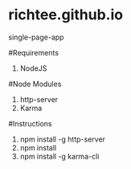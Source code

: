 # richtee.github.io
single-page-app

#Requirements
1. NodeJS

#Node Modules
1. http-server
2. Karma

#Instructions
1. npm install -g http-server
2. npm install
3. npm install -g karma-cli
